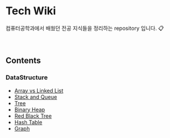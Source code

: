 # Tech Wiki
컴퓨터공학과에서 배웠던 전공 지식들을 정리하는 repository 입니다. 📋

</br>

## Contents

### DataStructure
* [Array vs Linked List](https://github.com/yeonns2/TIL-Tech-Wiki/blob/main/DataStructure/Array%20vs%20Linked%20List.md)
* [Stack and Queue](https://github.com/yeonns2/TIL-Tech-Wiki/blob/main/DataStructure/Stack%20and%20Queue.md)
* [Tree](https://github.com/yeonns2/Tech-Wiki/blob/main/DataStructure/Tree.md)
* [Binary Heap](https://github.com/yeonns2/Tech-Wiki/blob/main/DataStructure/Heap.md)
* [Red Black Tree](https://github.com/yeonns2/Tech-Wiki/blob/main/DataStructure/Red%20Black%20Tree.md)
* [Hash Table](https://github.com/yeonns2/Tech-Wiki/blob/main/DataStructure/Hash%20Table.md)
* [Graph](https://github.com/yeonns2/Tech-Wiki/blob/main/DataStructure/Graph.md)

</br>



